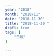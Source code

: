 ```yaml
---
year: "2018"
month: "2018/11"
date: "2018-11-30"
title: "2018-11-30 "
draft: true
tags: [
    "日報"
]

---
```


